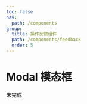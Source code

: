 ```yaml
---
toc: false
nav:
  path: /components
group:
  title: 操作反馈组件
  path: /components/feedback
  order: 5
---
```


# Modal 模态框

未完成

### 
